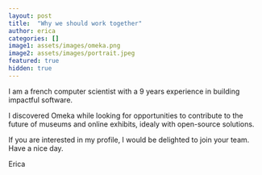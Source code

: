 ```yaml
---
layout: post
title:  "Why we should work together"
author: erica
categories: []
image1: assets/images/omeka.png
image2: assets/images/portrait.jpeg
featured: true
hidden: true
---
```


I am a french computer scientist with a 9 years experience in building impactful software.

I discovered Omeka while looking for opportunities to contribute to the future of museums and online exhibits, idealy with open-source solutions.

If you are interested in my profile, I would be delighted to join your team. Have a nice day.

Erica
